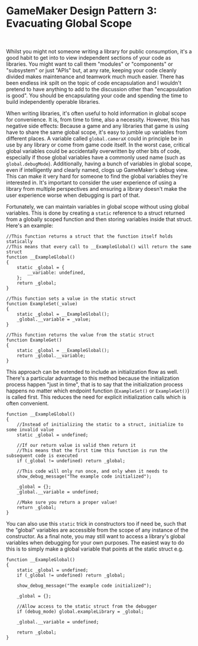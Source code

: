 # GameMaker Design Pattern 3: Evacuating Global Scope

&nbsp;

Whilst you might not someone writing a library for public consumption, it's a good habit to get into to view independent sections of your code as libraries. You might want to call them "modules" or "components" or "subsystem" or just "APIs" but, at any rate, keeping your code cleanly divided makes maintenance and teamwork much much easier. There has been endless ink spilt on the topic of code encapsulation and I wouldn't pretend to have anything to add to the discussion other than "encapsulation is good". You should be encapsulating your code and spending the time to build independently operable libraries.

When writing libraries, it's often useful to hold information in global scope for convenience. It is, from time to time, also a necessity. However, this has negative side effects: Because a game and any libraries that game is using have to share the same global scope, it's easy to jumble up variables from different places. A variable called `global.cameraX` could in principle be in use by any library or come from game code itself. In the worst case, critical global variables could be accidentally overwritten by other bits of code, especially if those global variables have a commonly used name (such as `global.debugMode`). Additionally, having a bunch of variables in global scope, even if intelligently and clearly named, clogs up GameMaker's debug view. This can make it very hard for someone to find the global variables they're interested in. It's important to consider the user experience of using a library from multiple perspectives and ensuring a library doesn't make the user experience worse when debugging is part of that.

Fortunately, we can maintain variables in global scope without using global variables. This is done by creating a `static` reference to a struct returned from a globally scoped function and then storing variables inside that struct. Here's an example:

```gml
//This function returns a struct that the function itself holds statically
//This means that every call to __ExampleGlobal() will return the same struct
function __ExampleGlobal()
{
    static _global = {
        __variable: undefined,
    };
    return _global;
}

//This function sets a value in the static struct
function ExampleSet(_value)
{
    static _global = __ExampleGlobal();
    _global.__variable = _value;
}

//This function returns the value from the static struct
function ExampleGet()
{
    static _global = __ExampleGlobal();
    return _global.__variable;
}
```

This approach can be extended to include an initialization flow as well. There's a particular advantage to this method because the initialization process happen "just in time", that is to say that the initialization process happens no matter which endpoint function (`ExampleSet()` or `ExampleGet()`) is called first. This reduces the need for explicit initialization calls which is often convenient.

```gml
function __ExampleGlobal()
{
    //Instead of initializing the static to a struct, initialize to some invalid value
    static _global = undefined;

    //If our return value is valid then return it
    //This means that the first time this function is run the subsequent code is executed
    if (_global != undefined) return _global;

    //This code will only run once, and only when it needs to
    show_debug_message("The example code initialized");
    
    _global = {};
    _global.__variable = undefined;

    //Make sure you return a proper value!
    return _global;
}
```

You can also use this `static` trick in constructors too if need be, such that the "global" variables are accessible from the scope of any instance of the constructor. As a final note, you may still want to access a library's global variables when debugging for your own purposes. The easiest way to do this is to simply make a global variable that points at the static struct e.g.

```gml
function __ExampleGlobal()
{
    static _global = undefined;
    if (_global != undefined) return _global;

    show_debug_message("The example code initialized");
    
    _global = {};

    //Allow access to the static struct from the debugger
    if (debug_mode) global.exampleLibrary = _global;

    _global.__variable = undefined;

    return _global;
}
```
